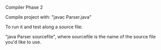 Compiler Phase 2

Compile project with: 
"javac Parser.java"

To run it and test along a source file:

"java Parser sourcefile", where sourcefile is the name of the source file you'd like to use.
